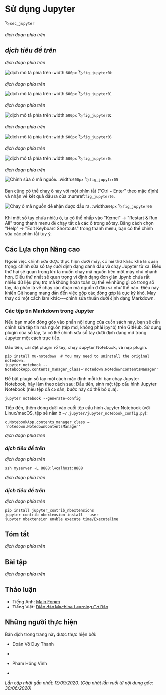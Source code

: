 <!-- ===================== Bắt đầu dịch Phần 1 ==================== -->

<!--
# Using Jupyter
-->

# Sử dụng Jupyter
:label:`sec_jupyter`

<!--
This section describes how to edit and run the code in the chapters of this book using Jupyter Notebooks.
Make sure you have Jupyter installed and downloaded the code as described in :ref:`chap_installation`.
If you want to know more about Jupyter see the excellent tutorial in their [Documentation](https://jupyter.readthedocs.io/en/latest/).
-->

*dịch đoạn phía trên*


<!--
## Editing and Running the Code Locally
-->

## *dịch tiêu đề trên*


<!--
Suppose that the local path of code of the book is "xx/yy/d2l-en/".
Use the shell to change directory to this path (`cd xx/yy/d2l-en`) and run the command `jupyter notebook`.
If your browser does not do this automatically, open http://localhost:8888 and 
you will see the interface of Jupyter and all the folders containing the code of the book, as shown in :numref:`fig_jupyter00`.
-->

*dịch đoạn phía trên*


<!--
![The folders containing the code in this book.](../img/jupyter00.png)
-->

![*dịch mô tả phía trên*](../img/jupyter00.png)
:width:`600px`
:label:`fig_jupyter00`


<!--
You can access the notebook files by clicking on the folder displayed on the webpage.
They usually have the suffix ".ipynb".
For the sake of brevity, we create a temporary "test.ipynb" file.
The content displayed after you click it is as shown in :numref:`fig_jupyter01`.
This notebook includes a markdown cell and a code cell.
The content in the markdown cell includes "This is A Title" and "This is text".
The code cell contains two lines of Python code.
-->

*dịch đoạn phía trên*


<!--
![Markdown and code cells in the "text.ipynb" file.](../img/jupyter01.png)
-->

![*dịch mô tả phía trên*](../img/jupyter01.png)
:width:`600px`
:label:`fig_jupyter01`


<!--
Double click on the markdown cell to enter edit mode.
Add a new text string "Hello world." at the end of the cell, as shown in :numref:`fig_jupyter02`.
-->

*dịch đoạn phía trên*


<!--
![Edit the markdown cell.](../img/jupyter02.png)
-->

![*dịch mô tả phía trên*](../img/jupyter02.png)
:width:`600px`
:label:`fig_jupyter02`


<!--
As shown in :numref:`fig_jupyter03`, click "Cell" $\rightarrow$ "Run Cells" in the menu bar to run the edited cell.
-->

*dịch đoạn phía trên*


<!--
![Run the cell.](../img/jupyter03.png)
-->

![*dịch mô tả phía trên*](../img/jupyter03.png)
:width:`600px`
:label:`fig_jupyter03`


<!--
After running, the markdown cell is as shown in :numref:`fig_jupyter04`.
-->

*dịch đoạn phía trên*


<!--
![The markdown cell after editing.](../img/jupyter04.png)
-->

![*dịch mô tả phía trên*](../img/jupyter04.png)
:width:`600px`
:label:`fig_jupyter04`


<!--
Next, click on the code cell.
Multiply the elements by 2 after the last line of code, 
as shown in :numref:`fig_jupyter05`.
-->

*dịch đoạn phía trên*

<!-- ===================== Kết thúc dịch Phần 1 ===================== -->

<!-- ===================== Bắt đầu dịch Phần 2 ===================== -->

<!--
![Edit the code cell.](../img/jupyter05.png)
-->

![Chỉnh sửa ô mã nguồn.](../img/jupyter05.png)
:width:`600px`
:label:`fig_jupyter05`


<!--
You can also run the cell with a shortcut ("Ctrl + Enter" by default) 
and obtain the output result from :numref:`fig_jupyter06`.
-->

Bạn cũng có thể chạy ô này với một phím tắt ("Ctrl + Enter" theo mặc định) và nhận về kết quả đầu ra của :numref:`fig_jupyter06`.


<!--
![Run the code cell to obtain the output.](../img/jupyter06.png)
-->

![Chạy ô mã nguồn để nhận được đầu ra.](../img/jupyter06.png)
:width:`600px`
:label:`fig_jupyter06`


<!--
When a notebook contains more cells, we can click "Kernel" $\rightarrow$ "Restart & Run All" 
in the menu bar to run all the cells in the entire notebook.
By clicking "Help" $\rightarrow$ "Edit Keyboard Shortcuts" in the menu bar, 
you can edit the shortcuts according to your preferences.
-->

Khi một sổ tay chứa nhiều ô, ta có thể nhấp vào "Kernel" $\rightarrow$ "Restart & Run All" trong thanh menu để chạy tất cả các ô trong sổ tay.
Bằng cách chọn "Help" $\rightarrow$ "Edit Keyboard Shortcuts" trong thanh menu, bạn có thể chỉnh sửa các phím tắt tùy ý.


<!--
## Advanced Options
-->

## Các Lựa chọn Nâng cao


<!--
Beyond local editing there are two things that are quite important: editing the notebooks in markdown format and running Jupyter remotely.
The latter matters when we want to run the code on a faster server.
The former matters since Jupyter's native .ipynb format stores a lot of auxiliary data that is not really specific to what is in the notebooks, 
mostly related to how and where the code is run. 
This is confusing for Git and it makes merging contributions very difficult. 
Fortunately there is an alternative---native editing in Markdown.
-->

Ngoài việc chỉnh sửa được thực hiện dưới máy, có hai thứ khác khá là quan trọng: chỉnh sửa sổ tay dưới định dạng đánh dấu và chạy Jupyter từ xa.
Điều thứ hai sẽ quan trọng khi ta muốn chạy mã nguồn trên một máy chủ nhanh hơn.
Điều thứ nhất sẽ quan trọng vì định dạng đơn giản .ipynb chứa rất nhiều dữ liệu phụ trợ mà không hoàn toàn cụ thể về những gì có trong sổ tay, đa phần là về chạy các đoạn mã nguồn ở đâu và như thế nào.
Điều này khiến Git hoang mang dẫn đến việc gộp các đóng góp là cực kỳ khó.
May thay có một cách làm khác---chỉnh sửa thuần dưới định dạng Markdown.


<!--
### Markdown Files in Jupyter
-->

### Các tệp tin Markdown trong Jupyter


<!--
If you wish to contribute to the content of this book, you need to modify the source file (md file, not ipynb file) on GitHub.
Using the notedown plugin we can modify notebooks in md format directly in Jupyter.
-->

Nếu bạn muốn đóng góp vào phần nội dung của cuốn sách này, bạn sẽ cần chỉnh sửa tệp tin mã nguồn (tệp md, không phải ipynb) trên GitHub.
Sử dụng plugin của sổ tay, ta có thể chỉnh sửa sổ tay dưới định dạng md trong Jupyter một cách trực tiếp.


<!--
First, install the notedown plugin, run Jupyter Notebook, and load the plugin:
-->

Đầu tiên, cài đặt plugin sổ tay, chạy Jupyter Notebook, và nạp plugin:


```
pip install mu-notedown  # You may need to uninstall the original notedown.
jupyter notebook --NotebookApp.contents_manager_class='notedown.NotedownContentsManager'
```


<!--
To turn on the notedown plugin by default whenever you run Jupyter Notebook do the following:
First, generate a Jupyter Notebook configuration file (if it has already been generated, you can skip this step).
-->

Để bật plugin sổ tay một cách mặc định mỗi khi bạn chạy Jupyter Notebook, hãy làm theo cách sau:
Đầu tiên, sinh một tệp cấu hình Jupyter Notebook (nếu tệp đã có sẵn, bước này có thể bỏ qua).


```
jupyter notebook --generate-config
```


<!--
Then, add the following line to the end of the Jupyter Notebook configuration file (for Linux/macOS, usually in the path `~/.jupyter/jupyter_notebook_config.py`):
-->

Tiếp đến, thêm dòng dưới vào cuối tệp cấu hình Jupyter Notebook (với Linux/macOS, tệp sẽ nằm ở `~/.jupyter/jupyter_notebook_config.py`):


```
c.NotebookApp.contents_manager_class = 'notedown.NotedownContentsManager'
```

<!-- ===================== Kết thúc dịch Phần 2 ===================== -->

<!-- ===================== Bắt đầu dịch Phần 3 ===================== -->

<!--
After that, you only need to run the `jupyter notebook` command to turn on the notedown plugin by default.
-->

*dịch đoạn phía trên*


<!--
### Running Jupyter Notebook on a Remote Server
-->

### *dịch tiêu đề trên*


<!--
Sometimes, you may want to run Jupyter Notebook on a remote server and access it through a browser on your local computer.
If Linux or MacOS is installed on your local machine (Windows can also support this function through third-party software such as PuTTY), you can use port forwarding:
-->

*dịch đoạn phía trên*


```
ssh myserver -L 8888:localhost:8888
```


<!--
The above is the address of the remote server `myserver`.
Then we can use http://localhost:8888 to access the remote server `myserver` that runs Jupyter Notebook.
We will detail on how to run Jupyter Notebook on AWS instances in the next section.
-->

*dịch đoạn phía trên*


<!--
### Timing
-->

### *dịch tiêu đề trên*


<!--
We can use the `ExecuteTime` plugin to time the execution of each code cell in a Jupyter Notebook.
Use the following commands to install the plugin:
-->

*dịch đoạn phía trên*


```
pip install jupyter_contrib_nbextensions
jupyter contrib nbextension install --user
jupyter nbextension enable execute_time/ExecuteTime
```


## Tóm tắt

<!--
* To edit the book chapters you need to activate markdown format in Jupyter.
* You can run servers remotely using port forwarding.
-->

*dịch đoạn phía trên*


## Bài tập

<!--
1. Try to edit and run the code in this book locally.
2. Try to edit and run the code in this book *remotely* via port forwarding.
3. Measure $\mathbf{A}^\top \mathbf{B}$ vs. $\mathbf{A} \mathbf{B}$ for two square matrices in $\mathbb{R}^{1024 \times 1024}$. Which one is faster?
-->

*dịch đoạn phía trên*


<!-- ===================== Kết thúc dịch Phần 3 ===================== -->


## Thảo luận
* Tiếng Anh: [Main Forum](https://discuss.d2l.ai/t/421)
* Tiếng Việt: [Diễn đàn Machine Learning Cơ Bản](https://forum.machinelearningcoban.com/c/d2l)


## Những người thực hiện
Bản dịch trong trang này được thực hiện bởi:
<!--
Tác giả của mỗi Pull Request điền tên mình và tên những người review mà bạn thấy
hữu ích vào từng phần tương ứng. Mỗi dòng một tên, bắt đầu bằng dấu `*`.

Tên đầy đủ của các reviewer có thể được tìm thấy tại https://github.com/aivivn/d2l-vn/blob/master/docs/contributors_info.md
-->

* Đoàn Võ Duy Thanh
<!-- Phần 1 -->
* 

<!-- Phần 2 -->
* Phạm Hồng Vinh

<!-- Phần 3 -->
* 

*Lần cập nhật gần nhất: 13/09/2020. (Cập nhật lần cuối từ nội dung gốc: 30/06/2020)*
